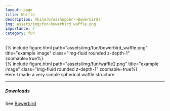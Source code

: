 ```yaml
---
layout: page
title: Waffle
description: Rhino(Grasshopper->Bowerbird)
img: assets/img/fun/bowerbird_waffle.png
importance: 7
category: fun
---
```


<div class="row">
    <div class="col-sm mt-3 mt-md-0">
        {% include figure.html path="assets/img/fun/bowerbird_waffle.png" title="example image" class="img-fluid rounded z-depth-1" zoomable=true%}
    </div>  
    <div class="col-sm mt-3 mt-md-0">
        {% include figure.html path="assets/img/fun/waffle2.png" title="example image" class="img-fluid rounded z-depth-1" zoomable=true%}
    </div>      
</div>
<div class="caption">
    Here I made a very simple spherical waffle structure.
</div>

------
##### <i class='fas fa-download'>**Downloads**</i>
See [Bowerbird](https://github.com/oberbichler/Bowerbird)